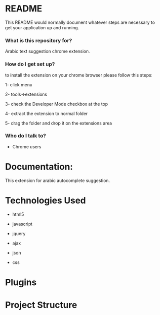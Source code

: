 
# README #

This README would normally document whatever steps are necessary to get your application up and running.

### What is this repository for? ###

Arabic text suggestion chrome extension.

### How do I get set up? ###

to install the extension on your chrome browser please follow this steps:

1- click menu

2- tools->extensions

3- check the Developer Mode checkbox at the top

4- extract the extension to normal folder

5- drag the folder and drop it on the extensions area

### Who do I talk to? ###

* Chrome users


# Documentation: #

This extension for arabic autocomplete suggestion.

# Technologies Used #

- html5

- javascript 

- jquery 

- ajax

- json

- css 


# Plugins #


# Project Structure #

